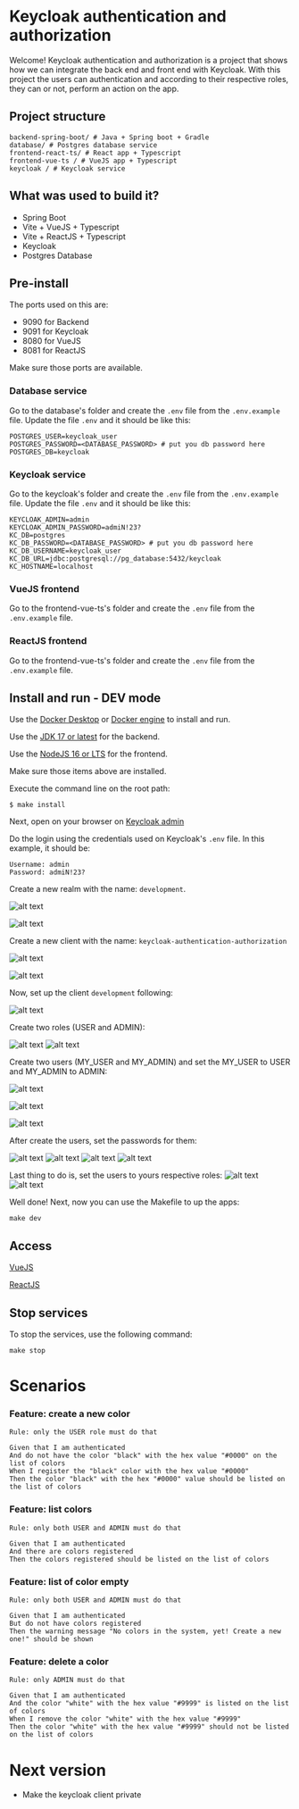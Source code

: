 # Keycloak authentication and authorization

Welcome! Keycloak authentication and authorization is a project that shows how we can integrate the back end and front end with Keycloak. With this project the users can authentication and according to their respective roles, they can or not, perform an action on the app.

## Project structure

```
backend-spring-boot/ # Java + Spring boot + Gradle
database/ # Postgres database service
frontend-react-ts/ # React app + Typescript
frontend-vue-ts / # VueJS app + Typescript
keycloak / # Keycloak service
```

## What was used to build it?

- Spring Boot
- Vite + VueJS + Typescript
- Vite + ReactJS + Typescript
- Keycloak
- Postgres Database

## Pre-install

The ports used on this are:

- 9090 for Backend
- 9091 for Keycloak
- 8080 for VueJS
- 8081 for ReactJS

Make sure those ports are available.

### Database service

Go to the database's folder and create the `.env` file from the `.env.example` file. Update the file `.env` and it should be like this:

```
POSTGRES_USER=keycloak_user
POSTGRES_PASSWORD=<DATABASE_PASSWORD> # put you db password here
POSTGRES_DB=keycloak
```

### Keycloak service

Go to the keycloak's folder and create the `.env` file from the `.env.example` file. Update the file `.env` and it should be like this:

```
KEYCLOAK_ADMIN=admin
KEYCLOAK_ADMIN_PASSWORD=admiN!23?
KC_DB=postgres
KC_DB_PASSWORD=<DATABASE_PASSWORD> # put you db password here
KC_DB_USERNAME=keycloak_user
KC_DB_URL=jdbc:postgresql://pg_database:5432/keycloak
KC_HOSTNAME=localhost
```

### VueJS frontend

Go to the frontend-vue-ts's folder and create the `.env` file from the `.env.example` file.

### ReactJS frontend

Go to the frontend-vue-ts's folder and create the `.env` file from the `.env.example` file.

## Install and run - DEV mode

Use the [Docker Desktop](https://docs.docker.com/desktop/) or [Docker engine](https://docs.docker.com/engine/) to install and run.

Use the [JDK 17 or latest](https://openjdk.org/install/) for the backend.

Use the [NodeJS 16 or LTS](https://nodejs.org/en/) for the frontend.

Make sure those items above are installed.

Execute the command line on the root path:

```command-line
$ make install
```

Next, open on your browser on [Keycloak admin](http://localhost:9091/admin)

Do the login using the credentials used on Keycloak's `.env` file. In this example, it should be:

```
Username: admin
Password: admiN!23?
```

Create a new realm with the name: `development`.

![alt text](./.assets/button-create-realm.png)

![alt text](./.assets/creating-realm.png)

Create a new client with the name: `keycloak-authentication-authorization`

![alt text](./.assets/creating-client-1-on-realm.png)

![alt text](./.assets/creating-client-2-on-realm.png)

Now, set up the client `development` following:

![alt text](./.assets/client-settings-on-realm.png)

Create two roles (USER and ADMIN):

![alt text](./.assets/creating-roles-1.png)
![alt text](./.assets/creating-roles-2.png)

Create two users (MY_USER and MY_ADMIN) and set the MY_USER to USER and MY_ADMIN to ADMIN:

![alt text](./.assets/creating-user-1.png)

![alt text](./.assets/creating-user-2.png)

![alt text](./.assets/creating-user-3.png)

After create the users, set the passwords for them:

![alt text](./.assets/updating-user-1.png)
![alt text](./.assets/updating-user-2.png)
![alt text](./.assets/updating-user-3.png)
![alt text](./.assets/updating-user-4.png)

Last thing to do is, set the users to yours respective roles:
![alt text](./.assets/updating-user-5.png)
![alt text](./.assets/updating-user-6.png)

Well done! Next, now you can use the Makefile to up the apps:

```
make dev
```

## Access

[VueJS](http://localhost:8080)

[ReactJS](http://localhost:8081)

## Stop services

To stop the services, use the following command:

```
make stop
```

# Scenarios

### Feature: create a new color

```
Rule: only the USER role must do that

Given that I am authenticated
And do not have the color "black" with the hex value "#0000" on the list of colors
When I register the "black" color with the hex value "#0000"
Then the color "black" with the hex "#0000" value should be listed on the list of colors
```

### Feature: list colors

```
Rule: only both USER and ADMIN must do that

Given that I am authenticated
And there are colors registered
Then the colors registered should be listed on the list of colors
```

### Feature: list of color empty

```
Rule: only both USER and ADMIN must do that

Given that I am authenticated
But do not have colors registered
Then the warning message "No colors in the system, yet! Create a new one!" should be shown
```

### Feature: delete a color

```
Rule: only ADMIN must do that

Given that I am authenticated
And the color "white" with the hex value "#9999" is listed on the list of colors
When I remove the color "white" with the hex value "#9999"
Then the color "white" with the hex value "#9999" should not be listed on the list of colors
```

# Next version

- Make the keycloak client private
